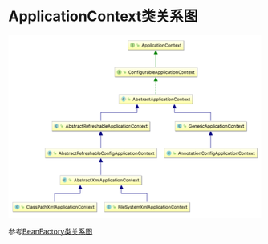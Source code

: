 # ApplicationContext类关系图

![](/spring/images/spring-context.jpg)

参考[BeanFactory类关系图](ioc-bean-factory.md)

